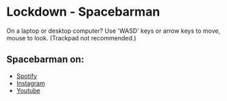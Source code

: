# Lockdown - Spacebarman

On a laptop or desktop computer?
Use 'WASD' keys or arrow keys to move, mouse to look.
(Trackpad not recommended.)

## Spacebarman on:
- [Spotify](https://open.spotify.com/artist/1o8zzq05yXKrsdQUrMzZdc?si=jPhNvlfGT7-gXL2Swik-hA)
- [Instagram](https://www.instagram.com/spacebarman)
- [Youtube](https://www.youtube.com/spacebarmanvideo)